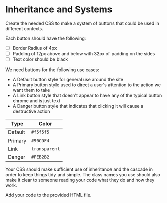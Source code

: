 # Inheritance and Systems

Create the needed CSS to make a system of buttons that could be used in different contexts.

Each button should have the following:
- [ ] Border Radius of 4px
- [ ] Padding of 12px above and below with 32px of padding on the sides
- [ ] Text color should be black

We need buttons for the following use cases:
- A Default button style for general use around the site
- A Primary button style used to direct a user's attention to the action we want them to take
- A Link button style that doesn't appear to have any of the typical button chrome and is just text
- A Danger button style that indicates that clicking it will cause a destructive action

| Type    | Color          |
|---------|----------------|
| Default | `#f5f5f5`      |
| Primary | `#90CDF4`      |
| Link    | `transparent`  |
| Danger  | `#FEB2B2`      |

Your CSS should make sufficient use of inheritance and the cascade in order to keep things tidy and simple. The class names you use should also make it clear to someone reading your code what they do and how they work.

Add your code to the provided HTML file.